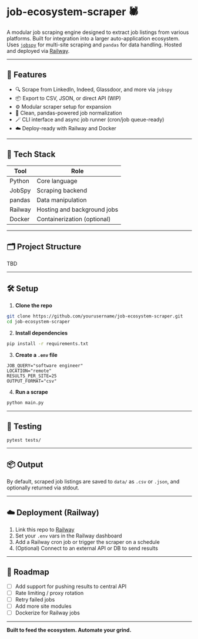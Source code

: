 # job-ecosystem-scraper 🕷️

A modular job scraping engine designed to extract job listings from various platforms. Built for integration into a larger auto-application ecosystem. Uses [`jobspy`](https://github.com/speedyapply/JobSpy) for multi-site scraping and `pandas` for data handling. Hosted and deployed via [Railway](https://railway.app/).

---

## 🚀 Features

- 🔍 Scrape from LinkedIn, Indeed, Glassdoor, and more via `jobspy`
- 📦 Export to CSV, JSON, or direct API (WIP)
- ⚙️ Modular scraper setup for expansion
- 🧠 Clean, pandas-powered job normalization
- 🪄 CLI interface and async job runner (cron/job queue-ready)
- ☁️ Deploy-ready with Railway and Docker

---

## 🧱 Tech Stack

| Tool     | Role                          |
|----------|-------------------------------|
| Python   | Core language                  |
| JobSpy   | Scraping backend               |
| pandas   | Data manipulation              |
| Railway  | Hosting and background jobs    |
| Docker   | Containerization (optional)    |

---

## 🗂️ Project Structure
TBD

---

## 🛠️ Setup

1. **Clone the repo**

```bash
git clone https://github.com/yourusername/job-ecosystem-scraper.git
cd job-ecosystem-scraper
```

2. **Install dependencies**

```bash
pip install -r requirements.txt
```

3. **Create a `.env` file**

```env
JOB_QUERY="software engineer"
LOCATION="remote"
RESULTS_PER_SITE=25
OUTPUT_FORMAT="csv"
```

4. **Run a scrape**

```bash
python main.py
```

---

## 🧪 Testing

```bash
pytest tests/
```

---

## 📦 Output

By default, scraped job listings are saved to `data/` as `.csv` or `.json`, and optionally returned via stdout.

---

## ☁️ Deployment (Railway)

1. Link this repo to [Railway](https://railway.app/)
2. Set your `.env` vars in the Railway dashboard
3. Add a Railway cron job or trigger the scraper on a schedule
4. (Optional) Connect to an external API or DB to send results

---

## 📌 Roadmap

- [ ] Add support for pushing results to central API
- [ ] Rate limiting / proxy rotation
- [ ] Retry failed jobs
- [ ] Add more site modules
- [ ] Dockerize for Railway jobs

---

**Built to feed the ecosystem. Automate your grind.**
